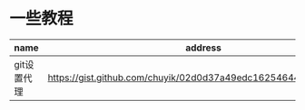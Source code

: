 # 一些教程

|name|address|
|-----|-----|
|git设置代理|https://gist.github.com/chuyik/02d0d37a49edc162546441092efae6a1|